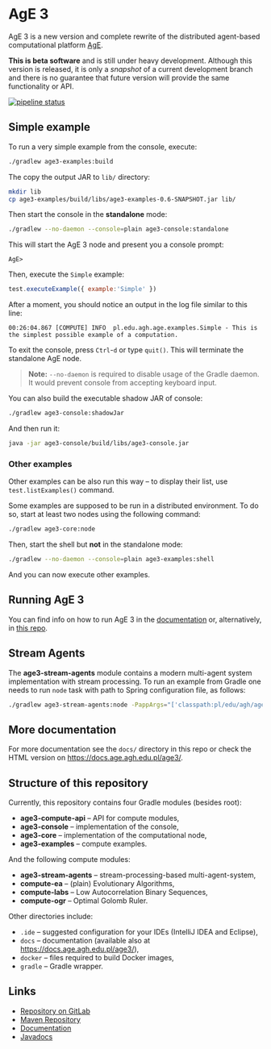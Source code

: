 # AgE 3

AgE 3 is a new version and complete rewrite of the distributed agent-based computational platform [AgE](https://www.age.agh.edu.pl/).

**This is beta software** and is still under heavy development.
Although this version is released, it is only a *snapshot* of a current development branch and there is no guarantee that future version will provide the same functionality or API.

[![pipeline status](https://gitlab.com/age-agh/age3/badges/develop/pipeline.svg)](https://gitlab.com/age-agh/age3/commits/develop)

## Simple example

To run a very simple example from the console, execute:

```bash
./gradlew age3-examples:build
```

The copy the output JAR to `lib/` directory:

```bash
mkdir lib
cp age3-examples/build/libs/age3-examples-0.6-SNAPSHOT.jar lib/
```

Then start the console in the **standalone** mode:

```bash
./gradlew --no-daemon --console=plain age3-console:standalone
```

This will start the AgE 3 node and present you a console prompt:

```
AgE>
```

Then, execute the `Simple` example:
```js
test.executeExample({ example:'Simple' })
```

After a moment, you should notice an output in the log file similar to this line:

```
00:26:04.867 [COMPUTE] INFO  pl.edu.agh.age.examples.Simple - This is the simplest possible example of a computation.
```

To exit the console, press `Ctrl`-`d` or type `quit()`. This will terminate the standalone AgE node.

> **Note:** `--no-daemon` is required to disable usage of the Gradle daemon.
> It would prevent console from accepting keyboard input.

You can also build the executable shadow JAR of console:

```bash
./gradlew age3-console:shadowJar
```

And then run it:

```bash
java -jar age3-console/build/libs/age3-console.jar
```

### Other examples

Other examples can be also run this way – to display their list, use `test.listExamples()` command.

Some examples are supposed to be run in a distributed environment.
To do so, start at least two nodes using the following command:

```bash
./gradlew age3-core:node
```

Then, start the shell but **not** in the standalone mode:
```bash
./gradlew --no-daemon --console=plain age3-examples:shell
```

And you can now execute other examples.

## Running AgE 3

You can find info on how to run AgE 3 in the [documentation](https://docs.age.agh.edu.pl/age3/user/running.html) or, alternatively, in [this repo](docs/user/running.md).

## Stream Agents

The **age3-stream-agents** module contains a modern multi-agent system implementation with stream processing.
To run an example from Gradle one needs to run `node` task with path to Spring configuration file, as follows:

```bash
./gradlew age3-stream-agents:node -PappArgs="['classpath:pl/edu/agh/age/compute/stream/example/spring-stream-example.xml']"
```

## More documentation

For more documentation see the `docs/` directory in this repo or check the HTML version on <https://docs.age.agh.edu.pl/age3/>.

## Structure of this repository

Currently, this repository contains four Gradle modules (besides root):

- **age3-compute-api** – API for compute modules,
- **age3-console** – implementation of the console,
- **age3-core** – implementation of the computational node,
- **age3-examples** – compute examples.

And the following compute modules:
- **age3-stream-agents** – stream-processing-based multi-agent-system,
- **compute-ea** – (plain) Evolutionary Algorithms,
- **compute-labs** – Low Autocorrelation Binary Sequences,
- **compute-ogr** – Optimal Golomb Ruler.

Other directories include:

- `.ide` – suggested configuration for your IDEs (IntelliJ IDEA and Eclipse),
- `docs` – documentation (available also at <https://docs.age.agh.edu.pl/age3/>),
- `docker` – files required to build Docker images,
- `gradle` – Gradle wrapper.

## Links

* [Repository on GitLab](https://gitlab.com/age-agh/age3)
* [Maven Repository](https://repo.age.agh.edu.pl/repository/maven-public/)
* [Documentation](https://docs.age.agh.edu.pl/age3/)
* [Javadocs](https://docs.age.agh.edu.pl/javadocs/age3/develop/)
